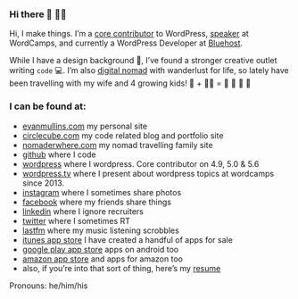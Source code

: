 ### Hi there 👋 👨‍💻

Hi, I make things. I’m a <a href="https://profiles.wordpress.org/circlecube/" target="_blank">core contributor</a> to WordPress, <a  href="https://evanmullins.com/speaking/" target="_blank">speaker</a> at WordCamps, and currently a WordPress Developer at <a href="https://www.bluehost.com/wordpress" target="_blank">Bluehost</a>.

While I have a design background 🎨, I’ve found a stronger creative outlet writing `code` 💻. I’m also <a href="https://evanmullins.com/nomading/">digital nomad</a> with wanderlust for life, so lately have been travelling with my wife and 4 growing kids! 🧔 + 🧑‍🦰 = 👦 👦 👦 👧

### I can be found at:
- <a href="https://evanmullins.com">evanmullins.com</a> my personal site
- <a href="https://circlecube.com">circlecube.com</a> my code related blog and portfolio site
- <a href="https://nomaderwhere.com">nomaderwhere.com</a> my nomad travelling family site
- <a href="https://github.com/circlecube">github</a> where I code
- <a href="https://profiles.wordpress.org/users/circlecube/">wordpress</a> where I wordpress. Core contributor on 4.9, 5.0 &amp; 5.6
- <a href="https://wordpress.tv/speakers/evan-mullins/">wordpress.tv</a> where I present about wordpress topics at wordcamps since 2013.
- <a href="https://www.instagram.com/nomaderwhere_dad/">instagram</a> where I sometimes share photos
- <a href="https://facebook.com/evan.mullins">facebook</a> where my friends share things
- <a href="https://linkedin.com/in/evanmullins">linkedin</a> where I ignore recruiters
- <a href="https://twitter.com/circlecube">twitter</a> where I sometimes RT
- <a href="https://last.fm/user/circlecube">lastfm</a> where my music listening scrobbles
- <a href="https://itunes.apple.com/us/artist/evan-mullins/id971859233">itunes app store</a> I have created a handful of apps for sale
- <a href="https://play.google.com/store/apps/developer?id=Evan+Mullins">google play app store</a> apps on android too
- <a href="https://www.amazon.com/s?rh=n%3A2350149011%2Cp_4%3AEvan+Mullins&amp;_encoding=UTF8&amp;ref=bl_sr_mobile-apps">amazon app store</a> and apps for amazon too
- also, if you’re into that sort of thing, here’s my <a href="https://evanmullins.com/resume/">resume</a>


Pronouns: he/him/his

<!--
**circlecube/circlecube** is a ✨ _special_ ✨ repository because its `README.md` (this file) appears on your GitHub profile.

Here are some ideas to get you started:

- 🔭 I’m currently working on ...
- 🌱 I’m currently learning ...
- 👯 I’m looking to collaborate on ...
- 🤔 I’m looking for help with ...
- 💬 Ask me about ...
- 📫 How to reach me: ...
- 😄 Pronouns: ...
- ⚡ Fun fact: ...
-->
